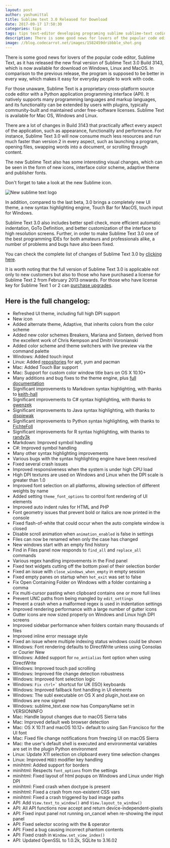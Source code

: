 ```yaml
---
layout: post
author: yashumittal
title: Sublime text 3.0 Released for Download
date: 2017-09-17 17:50:30
categories: tips
tags: tips text-editor developing programing sublime sublime-text coding
description: There is some good news for lovers of the popular code editor, Sublime Text, as it has released the new final version of Sublime
image: //blog.codecarrot.net/images/1582459dribbble_shot.png
---
```


There is some good news for lovers of the popular code editor, Sublime Text, as it has released the new final version of Sublime Text 3.0 Build 3143, which is now available for download on Windows, Linux and MacOS. In comparison to the previous release, the program is supposed to be better in every way, which makes it easy for everyday people to work with code.

For those unaware, Sublime Text is a proprietary cross-platform source code editor with a Python application programming interface (API). It natively supports many programming languages and markup languages, and its functionality can be extended by users with plugins, typically community-built and maintained under free-software licenses. Sublime Text is available for Mac OS, Windows and Linux.

There are a lot of changes in Build 3143 that practically affect every aspect of the application, such as appearance, functionality and performance. For instance, Sublime Text 3.0 will now consume much less resources and run much faster than version 2 in every aspect, such as launching a program, opening files, swapping words into a document, or scrolling through content.

The new Sublime Text also has some interesting visual changes, which can be seen in the form of new icons, interface color scheme, adaptive theme and publisher fonts.

Don't forget to take a look at the new Sublime icon.

![New sublime text logo](//blog.codecarrot.net/images/sublime-text-new-logo-preview.png)

In addition, compared to the last beta, 3.0 brings a completely new UI theme, a new syntax highlighting engine, Touch Bar for MacOS, touch input for Windows.

Sublime Text 3.0 also includes better spell check, more efficient automatic indentation, GoTo Definition, and better customization of the interface to high resolution screens. Further, in order to make Sublime Text 3.0 one of the best programming IDEs for both amateurs and professionals alike, a number of problems and bugs have also been fixed.

You can check the complete list of changes of Sublime Text 3.0 by [clicking here](//www.sublimetext.com/2to3).

It is worth noting that the full version of Sublime Text 3.0 is applicable not only to new customers but also to those who have purchased a license for Sublime Text 2 from February 2013 onwards. For those who have license key for Sublime Text 1 or 2 can [purchase upgrades](//www.sublimetext.com/upgrade).

## Here is the full changelog:

* Refreshed UI theme, including full high DPI support
* New icon
* Added alternate theme, Adaptive, that inherits colors from the color scheme
* Added new color schemes Breakers, Mariana and Sixteen, derived from the excellent work of Chris Kempson and Dmitri Voronianski
* Added color scheme and theme switchers with live preview via the command palette
* Windows: Added touch input
* Linux: Added [repositories](//www.sublimetext.com/docs/3/linux_repositories.html) for apt, yum and pacman
* Mac: Added Touch Bar support
* Mac: Support for custom color window title bars on OS X 10.10+
* Many additions and bug fixes to the theme engine, plus [full documentation](//www.sublimetext.com/docs/3/themes.html)
* Significant improvements to Markdown syntax highlighting, with thanks to [keith-hall](//github.com/keith-hall)
* Significant improvements to C# syntax highlighting, with thanks to [gwenzek](//github.com/gwenzek)
* Significant improvements to Java syntax highlighting, with thanks to [djspiewak](//github.com/djspiewak)
* Significant improvements to Python syntax highlighting, with thanks to [FichteFoll](//github.com/FichteFoll)
* Significant improvements for R syntax highlighting, with thanks to [randy3k](//github.com/randy3k)
* Markdown: Improved symbol handling
* C#: Improved symbol handling
* Many other syntax highlighting improvements
* Various bugs with the syntax highlighting engine have been resolved
* Fixed several crash issues
* Improved responsiveness when the system is under high CPU load
* High DPI textures are used on Windows and Linux when the DPI scale is greater than 1.0
* Improved font selection on all platforms, allowing selection of different weights by name
* Added setting `theme_font_options` to control font rendering of UI elements
* Improved auto indent rules for HTML and PHP
* Font geometry issues that prevent bold or italics are now printed in the console
* Fixed flash-of-white that could occur when the auto complete window is closed
* Disable scroll animation when `animation_enabled` is false in settings
* Files can now be renamed when only the case has changed
* New windows start with an empty find history
* Find in Files panel now responds to `find_all` and `replace_all` commands
* Various regex handling improvements in the Find panel
* Fixed text widgets cutting off the bottom pixel of their selection border
* Fixed an issue with `close_windows_when_empty` in empty session
* Fixed empty panes on startup when `hot_exit` was set to false
* Fix Open Containing Folder on Windows with a folder containing a comma
* Fix multi-cursor pasting when clipboard contains one or more full lines
* Prevent UNC paths from being mangled by `edit_settings`
* Prevent a crash when a malformed regex is used in indentation settings
* Improved rendering performance with a large number of gutter icons
* Gutter icons are now sized properly on Windows and Linux high DPI screens
* Improved sidebar performance when folders contain many thousands of files
* Improved inline error message style
* Fixed an issue where multiple indexing status windows could be shown
* Windows: Font rendering defaults to DirectWrite unless using Consolas or Courier New
* Windows: Added support for `no_antialias` font option when using DirectWrite
* Windows: Improved touch pad scrolling
* Windows: Improved file change detection robustness
* Windows: Improved font selection logic
* Windows: ``` Fix ctrl+` ``` shortcut for UK (ISO) keyboards
* Windows: Improved fallback font handling in UI elements
* Windows: The subl executable on OS X and plugin_host.exe on Windows are now signed
* Windows: sublime_text.exe now has CompanyName set in VERSIONINFO
* Mac: Handle layout changes due to macOS Sierra tabs
* Mac: Improved default web browser detection
* Mac: OS X 10.11 and macOS 10.12+ default to using San Francisco for the UI font
* Mac: Fixed file change notifications from freezing UI on macOS Sierra
* Mac: the user's default shell is executed and environmental variables are set in the plugin Python environment
* Linux: Update X11 selection on clipboard every time selection changes
* Linux: Improved `MOD3` modifier key handling
* minihtml: Added support for borders
* minihtml: Respects `font_options` from the settings
* minihtml: Fixed layout of html popups on Windows and Linux under High DPI
* minihtml: Fixed crash when doctype is present
* minihtml: Fixed a crash from non-existent CSS vars
* minihtml: Fixed a crash triggered by bad image paths
* API: Add `View.text_to_window()` and `View.layout_to_window()`
* API: All API functions now accept and return device-independent-pixels
* API: Fixed input panel not running on_cancel when re-showing the input panel
* API: Fixed selector scoring with the & operator
* API: Fixed a bug causing incorrect phantom contents
* API: Fixed crash in `Window.set_view_index()`
* API: Updated OpenSSL to 1.0.2k, SQLite to 3.16.02
